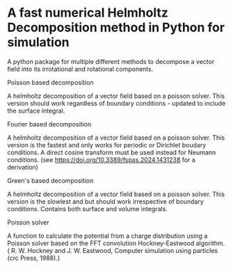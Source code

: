 # A fast numerical Helmholtz Decomposition method in Python for simulation

A python package for multiple different methods to decompose a vector field into its irrotational and rotational components.

Poisson based decomposition

A helmholtz decomposition of a vector field based on a poisson solver. This version should work regardless of boundary conditions - updated to include the surface integral.

Fourier based decomposition

A helmholtz decomposition of a vector field based on a poisson solver. This version is the fastest and only works for periodic or Dirichlet boudary conditions. A direct cosine transform must be used instead for Neumann conditions. (see https://doi.org/10.3389/fspas.2024.1431238 for a derivation)

Green's based decomposition

A helmholtz decomposition of a vector field based on a poisson solver. This version is the slowlest and but should work irrespective of boundary conditions. Contains both surface and volume integrals.

Poisson solver

A function to calculate the potential from a charge distribution using a Poisson solver based on the FFT convolution Hockney-Eastwood algorithm. ( R. W. Hockney and J. W. Eastwood, Computer simulation using particles (crc Press, 1988).)
